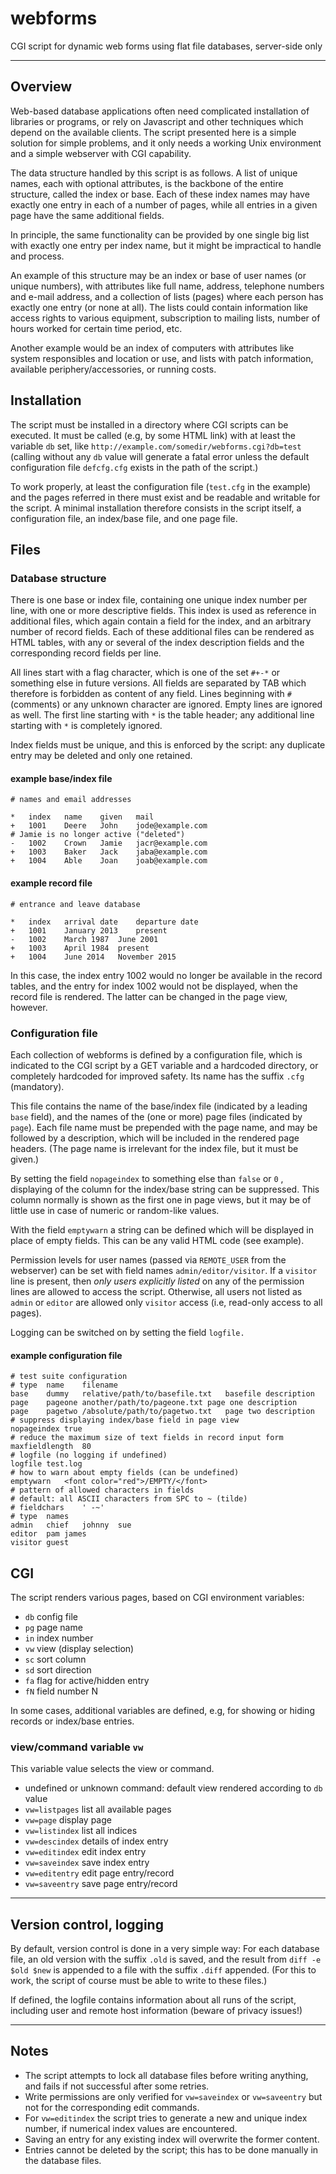 # webforms

CGI script for dynamic web forms using flat file databases,
server-side only

---

## Overview

Web-based database applications often need complicated installation
of libraries or programs, or rely on Javascript and other techniques
which depend on the available clients. The script presented here is a
simple solution for simple problems, and it only needs a working Unix
environment and a simple webserver with CGI capability.

The data structure handled by this script is as follows.  A list
of unique names, each with optional attributes, is the backbone of the
entire structure, called the index or base.  Each of these index names
may have exactly one entry in each of a number of pages, while all
entries in a given page have the same additional fields.

In principle, the same functionality can be provided by one single big
list with exactly one entry per index name, but it might be impractical
to handle and process.

An example of this structure may be an index or base of user names
(or unique numbers), with attributes like full name, address, telephone
numbers and e-mail address, and a collection of lists (pages) where each
person has exactly one entry (or none at all). The lists could contain
information like access rights to various equipment, subscription to
mailing lists, number of hours worked for certain time period, etc.

Another example would be an index of computers with attributes like
system responsibles and location or use, and lists with patch information,
available periphery/accessories, or running costs.

## Installation

The script must be installed in a directory where CGI scripts can be executed.
It must be called (e.g, by some HTML link) with at least the variable `db`
set, like `http://example.com/somedir/webforms.cgi?db=test` (calling without
any `db` value will generate a fatal error unless the default configuration
file `defcfg.cfg` exists in the path of the script.)

To work properly, at least the configuration file (`test.cfg` in the example)
and the pages referred in there must exist and be readable and writable for
the script. A minimal installation therefore consists in the script itself,
a configuration file, an index/base file, and one page file.

## Files

### Database structure

There is one base or index file,
containing one unique index number per line, with one or more descriptive
fields.  This index is used as reference in additional files, which
again contain a field for the index, and an arbitrary number of record
fields. Each of these additional files can be rendered as HTML tables,
with any or several of the index description fields and the corresponding
record fields per line.

All lines start with a flag character, which is one of the set `#+-*`
or something else in future versions. All fields are separated by TAB
which therefore is forbidden as content of any field.  Lines beginning
with `#` (comments) or any unknown character are ignored.  Empty lines
are ignored as well. The first line starting with `*` is the table header;
any additional line starting with `*` is completely ignored.

Index fields must be unique, and this is enforced by the script:
any duplicate entry may be deleted and only one retained.

#### example base/index file

	# names and email addresses
	
	*	index	name	given	mail
	+	1001	Deere	John	jode@example.com
	# Jamie is no longer active ("deleted")
	-	1002	Crown	Jamie	jacr@example.com
	+	1003	Baker	Jack	jaba@example.com
	+	1004	Able	Joan	joab@example.com

#### example record file

	# entrance and leave database
	
	*	index	arrival date	departure date
	+	1001	January 2013	present
	-	1002	March 1987	June 2001
	+	1003	April 1984	present
	+	1004	June 2014	November 2015

In this case, the index entry 1002 would no longer be available in the
record tables, and the entry for index 1002 would not be displayed,
when the record file is rendered.
The latter can be changed in the page view, however.

### Configuration file

Each collection of webforms is defined by a configuration file,
which is indicated to the CGI script by a GET variable and a
hardcoded directory, or completely hardcoded for improved safety.
Its name has the suffix `.cfg` (mandatory).

This file contains the name of the base/index file (indicated by
a leading `base` field), and the names of the (one or more) page
files (indicated by `page`). Each file name must be prepended with
the page name, and may be followed by a description, which will be
included in the rendered page headers. (The page name is irrelevant
for the index file, but it must be given.)

By setting the field `nopageindex` to something else than `false` or `0` ,
displaying of the column for the index/base string can be suppressed.
This column normally is shown as the first one in page views,
but it may be of little use in case of numeric or random-like values.

With the field `emptywarn` a string can be defined which will be displayed
in place of empty fields. This can be any valid HTML code (see example).

Permission levels for user names (passed via `REMOTE_USER` from the webserver)
can be set with field names `admin/editor/visitor`.
If a `visitor` line is present, then *only users explicitly listed*
on any of the permission lines are allowed to access the script.
Otherwise, all users not listed as `admin` or `editor` are allowed
only `visitor` access (i.e, read-only access to all pages).

Logging can be switched on by setting the field `logfile.`

#### example configuration file

	# test suite configuration
	# type	name	filename
	base	dummy	relative/path/to/basefile.txt	basefile description
	page	pageone another/path/to/pageone.txt	page one description
	page	pagetwo	/absolute/path/to/pagetwo.txt	page two description
	# suppress displaying index/base field in page view
	nopageindex	true
	# reduce the maximum size of text fields in record input form
	maxfieldlength	80
	# logfile (no logging if undefined)
	logfile	test.log
	# how to warn about empty fields (can be undefined)
	emptywarn	<font color="red">/EMPTY/</font>
	# pattern of allowed characters in fields
	# default: all ASCII characters from SPC to ~ (tilde)
	# fieldchars	' -~'
	# type	names
	admin	chief	johnny	sue
	editor	pam	james
	visitor	guest

## CGI

The script renders various pages, based on CGI environment variables:

- `db` config file
- `pg` page name
- `in` index number
- `vw` view (display selection)
- `sc` sort column
- `sd` sort direction
- `fa` flag for active/hidden entry
- `fN` field number N

In some cases, additional variables are defined,
e.g, for showing or hiding records or index/base entries.

### view/command variable `vw`

This variable value selects the view or command.

- undefined or unknown command: default view rendered according to `db` value
- `vw=listpages` list all available pages
- `vw=page` display page
- `vw=listindex` list all indices
- `vw=descindex` details of index entry
- `vw=editindex` edit index entry
- `vw=saveindex` save index entry
- `vw=editentry` edit page entry/record
- `vw=saveentry` save page entry/record

---

## Version control, logging

By default, version control is done in a very simple way: For each database
file, an old version with the suffix `.old` is saved, and the result from
`diff -e $old $new` is appended to a file with the suffix `.diff` appended.
(For this to work, the script of course must be able to write to these files.)

If defined, the logfile contains information about all runs of the script,
including user and remote host information (beware of privacy issues!)

---

## Notes

- The script attempts to lock all database files before writing anything,
and fails if not successful after some retries.
- Write permissions are only verified for `vw=saveindex` or `vw=saveentry`
but not for the corresponding edit commands.
- For `vw=editindex` the script tries to generate a new and unique index
number, if numerical index values are encountered.
- Saving an entry for any existing index will overwrite the former content.
- Entries cannot be deleted by the script; this has to be done manually
in the database files.
